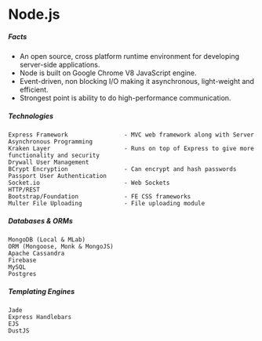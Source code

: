 # Node.js

##### Facts

* An open source, cross platform runtime environment for developing server-side applications.
* Node is built on Google Chrome V8 JavaScript engine.
* Event-driven, non blocking I/O making it asynchronous, light-weight and efficient.
* Strongest point is ability to do high-performance communication.

##### Technologies

```
Express Framework                - MVC web framework along with Server
Asynchronous Programming
Kraken Layer                     - Runs on top of Express to give more functionality and security
Drywall User Management
BCrypt Encryption                - Can encrypt and hash passwords
Passport User Authentication
Socket.io                        - Web Sockets
HTTP/REST
Bootstrap/Foundation             - FE CSS frameworks
Multer File Uploading            - File uploading module
```

##### Databases & ORMs

```
MongoDB (Local & MLab)
ORM (Mongoose, Monk & MongoJS)
Apache Cassandra
Firebase
MySQL
Postgres
```

##### Templating Engines

```
Jade
Express Handlebars
EJS
DustJS
```



